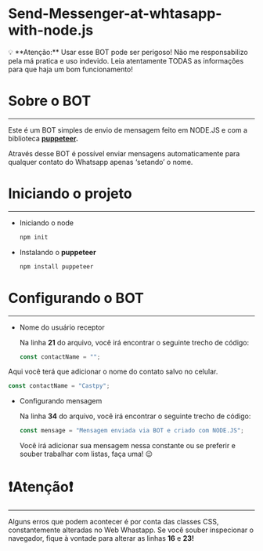 # Send-Messenger-at-whtasapp-with-node.js

<aside>
💡 **Atenção:** Usar esse BOT pode ser perigoso! Não me responsabilizo pela má pratica e uso indevido. Leia atentamente TODAS as informações para que haja um bom funcionamento!

</aside>

# Sobre o BOT

---

Este é um BOT simples de envio de mensagem feito em NODE.JS e com a biblioteca **[puppeteer](https://www.npmjs.com/package/puppeteer).** 

Através desse BOT é possível enviar mensagens automaticamente para qualquer contato do Whatsapp apenas ‘setando’ o nome.

# Iniciando o projeto

---

- Iniciando o node
    
    ```jsx
    npm init
    ```
    
- Instalando o **puppeteer**
    
    ```jsx
    npm install puppeteer
    ```
    

# Configurando o BOT

---

- Nome do usuário receptor
    
    Na linha ****21**** do arquivo, você irá encontrar o seguinte trecho de código:
    
    ```jsx
    const contactName = "";
    ```
    

Aqui você terá que adicionar o nome do contato salvo no celular.

```jsx
const contactName = "Castpy";
```

- Configurando mensagem
    
    Na linha ****34**** do arquivo, você irá encontrar o seguinte trecho de código:
    
    ```jsx
    const mensage = "Mensagem enviada via BOT e criado com NODE.JS";
    ```
    
    Você irá adicionar sua mensagem nessa constante ou se preferir e souber trabalhar com listas, faça uma! 😉
    

# ❗Atenção❗

---

Alguns erros que podem acontecer é por conta das classes CSS, constantemente alteradas no Web Whastapp. Se você souber inspecionar o navegador, fique à vontade para alterar as linhas ****16**** e ******23!******
